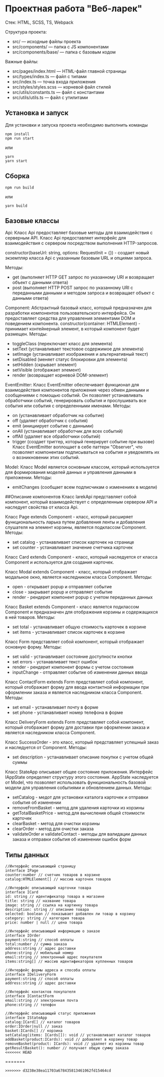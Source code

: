# Проектная работа "Веб-ларек"

Стек: HTML, SCSS, TS, Webpack

Структура проекта:
- src/ — исходные файлы проекта
- src/components/ — папка с JS компонентами
- src/components/base/ — папка с базовым кодом

Важные файлы:
- src/pages/index.html — HTML-файл главной страницы
- src/types/index.ts — файл с типами
- src/index.ts — точка входа приложения
- src/styles/styles.scss — корневой файл стилей
- src/utils/constants.ts — файл с константами
- src/utils/utils.ts — файл с утилитами

## Установка и запуск
Для установки и запуска проекта необходимо выполнить команды

```
npm install
npm run start
```

или

```
yarn
yarn start
```
## Сборка

```
npm run build
```

или

```
yarn build
```
## Базовые классы
 Api:
Класс Api предоставляет базовые методы для взаимодействия с серверным API. Класс Api предоставляет интерфейс для взаимодействия с сервером посредством выполнения HTTP-запросов.

constructor(baseUrl: string, options: RequestInit = {}) - cоздает новый экземпляр класса Api с указанным базовым URL и опциями запроса.

Методы:

- get (выполняет HTTP GET запрос по указанному URI и возвращает объект с данными ответа)
- post (выполняет HTTP POST запрос по указанному URI с переданными данными и методом запроса и возвращает объект с данными ответа)

 Component:
Абстрактный базовый класс, который предназначен для разработки компонентов пользовательского интерфейса. Он предоставляет средства для управления элементами DOM и поведением компонента.
constructor(container: HTMLElement) - принимает контейнерный элемент, в который компонент будет размещен.
Методы:
- toggleClass (переключает класс для элемента)
- setText (устанавливает текстовое содержимое для элемента)
- setImage (устанавливает изображения и альтернативный текст)
- setDisabled (меняет статус блокировки для элемента)
- setHidden (скрывает элемент)
- setVisible (отображает элемент)
- render (возвращает корневой DOM-элемент)

 EventEmitter:
Класс EventEmitter обеспечивает функционал для взаимодействия компонентов приложения через обмен данными и сообщениями с помощью событий. Он позволяет устанавливать обработчики событий, генерировать события и прослушивать все события или события с определенными именами.
Методы:
- on (устанавливает обработчик на событие)
- off (удаляет обработчик с события)
- emit (инициирует событие с данными)
- onAll (устанавливает обработчик для всех событий)
- offAll (удаляет все обработчики событий)
- trigger (создает триггер, который генерирует событие при вызове)
Класс EventEmitter воплощает в себе паттерн "Observer", что позволяет компонентам подписываться на события и уведомлять их о возникновении этих событий.

 Model:
Класс Model является основным классом, который используется для формирования моделей данных и управления данными в приложении.
Методы:
- emitChanges (cообщает всем подписчикам о изменениях в модели)

##Описание компонентов
Класс larekApi представляет собой компонент, который взаимодействует с определенным сервером API и наследует свойства от класса Api.

Класс Page extends Component<IPage> - класс, который расширяет функциональность ларька путем добавления ленты и добавления слушателя на элемент корзины, является подклассом Component.
Методы:
- set catalog - устанавливает список карточек на странице
- set counter - устанавливает значение счетчика карточек

Класс Card extends Component<ICard> - класс, который наследуется от класса Component и используется для создания карточек.

Класс Modal extends Component<IModal> - класс, который отображает модальное окно, является наследником класса Component.
Методы:
- open - открывает popup и отправляет событие
- close - закрывает popup и отправляет событие
- render - рендерит компонент popup с учетом переданных данных

Класс Basket extends Component<IBasket> - класс является подклассом Component и предназначен для отображения корзины и содержащихся в ней товаров.
Методы:
- set total - устанавливает общую стоимость карточек в корзине
- set items - устанавливает список карточек в корзине

Класс Form представляет собой компонент, который отображает основную форму.
Методы:
- set valid - устанавливает состояние доступности кнопки
- set errors - устанавливает текст ошибок
- render - рендерит компонент формы с учетом состояния
- inputChange - отправляет событие об изменении данных ввода

Класс ContactForm extends Form<IContactForm> представляет собой компонент, который отображает форму для ввода контактной информации при оформлении заказа и является наследником класса Component.
Методы:
- set email - устанавливает почту в форме
- set phone - устанавливает номер телефона в форме

Класс DeliveryForm extends Form<IDeliveryForm> представляет собой компонент, который отображает форму для доставки при оформлении заказа и является наследником класса Component.

Класс SuccessOrder - это класс, который представляет успешный заказ и наследуется от Component.
Методы:
- set description - устанавливает описание покупки с учетом общей суммы

Класс StateApp описывает общее состояние приложения. Интерфейс IAppState определяет структуру этого состояния. AppState наследуется от Model, что позволяет использовать функциональность базовой модели для управления событиями и обновлением данных.
Методы:
- setCatalog - медот для установки каталога карточек и отправки события об изменении
- removeFromBasket - метод для удаления карточки из корзины 
- getTotalBasketPrice - метод для вычисления общей стоимости карточек 
- clearBasket - метод для очистки корзины
- clearOrder - метод для очистки заказа
- validateOrder и validateContact - методы для валидации данных заказа и отправки события об изменении ошибок форм

## Типы данных
```
//Интерфейс описывающий страницу
interface IPage 
counter:number // счетчик товаров в корзине
catalog:HTMLElement[] // массив карточек товаров

//Интерфейс описывающий карточки товара
interface ICard
id: string // идентификатор товара в магазине
title: string // название товара
image: string // ссылка на картинку товара
description: string // описание товара
selected: boolean // показывает добавлен ли товар в корзину
category: string // категория товара
price: number | null // цена товара

//Интерфейс описывающий информацию о заказе
interface IOrder
payment:string // способ оплаты
total:number // сумма заказа
address:string // адрес доставки
phone:string // мобильный номер
email:string // электронный адрес покупателя
items:string[] // массив идентификаторов купленных товаров

//Интерфейс формы адреса и способа оплаты
interface IDeliveryForm
payment:string // способ оплаты
address:string // адрес доставки

//Интерфейс контактов покупателя
interface IContactForm
email:string // электронная почта 
phone:string // телефон 

//Интерфейс описывающий статус приложения
interface IStateApp
catalog:ICard[] // каталог товаров
order:IOrder|null // заказ
basket:ICards[] // корзина
setCatalog(items: ICards[]): void // устанавливает каталог товаров
addBasket(product:ICards): void // добавляет в корзину товар
removeBasket(product: ICards): void // удаляет из корзины товар
getResultBasket(): number // получает общую сумму заказа
<<<<<<< HEAD
```
=======
```
>>>>>>> d3238e38ea11703a678435813461062fd15464cd

